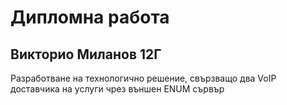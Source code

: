 # Дипломна работа
## Викторио Миланов 12Г

Разработване на технологично решение, свързващо два VoIP доставчика на услуги чрез външен ENUM сървър 
